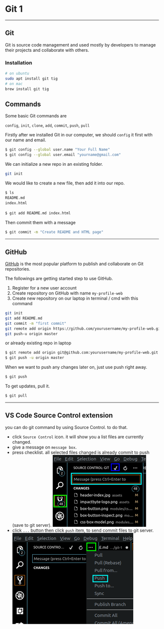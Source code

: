 # Git 1

---

## Git

Git is source code management and used mostly by developers to manage their projects and collaborate with others.

### Installation

```sh
# on ubuntu
sudo apt install git tig
# on mac
brew install git tig
```

## Commands

Some basic Git commands are

`config`, `init`, `clone`, `add`, `commit`, `push`, `pull`

Firstly after we installed Git in our computer, we should `config` it first with our name and email.

```sh
$ git config --global user.name "Your Full Name"
$ git config --global user.email "yourname@gmail.com"
```

We can initialize a new repo in an existing folder.

```sh
git init
```

We would like to create a new file, then add it into our repo.

```sh
$ ls
README.md
index.html

$ git add README.md index.html
```

Then commit them with a message

```sh
$ git commit -m "Create README and HTML page"
```

---

## GitHub

[GitHub](https://github.com) is the most popular platform to publish and collaborate on Git repositories.

The followings are getting started step to use GitHub.

1.  Register for a new user account
2.  Create repository on GitHub with name `my-profile-web`
3. Create new repository on our laptop in terminal / cmd with this command
```sh
git init
git add README.md
git commit -m "first commit"
git remote add origin https://github.com/yourusername/my-profile-web.git
git push-u origin master
```

or already existing repo in laptop

```sh
$ git remote add origin git@github.com:yourusername/my-profile-web.git
$ git push -u origin master
```

When we want to push any changes later on, just use push right away.

```sh
$ git push
```

To get updates, pull it.

```sh
$ git pull
```

---

## VS Code Source Control extension
you can do git command by using Source Control.
to do that.
* click `Source Control` icon. it will show you a list files are currently changed.
* give a message on `message box`.
* press checklist. all selected files changed is already commit to push (save to git server).
![](./assets/vs-code-version-control.png)
* click `...` button then click `push` item, to send commit files to git server.
![](./assets/vs-code-push.png)